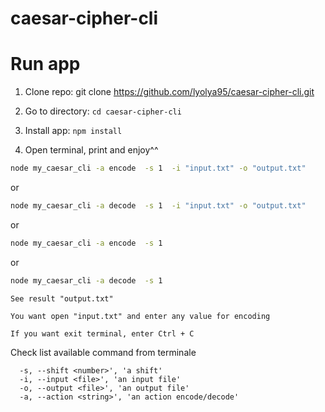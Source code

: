 # caesar-cipher-cli

# Run app

1. Clone repo: git clone https://github.com/lyolya95/caesar-cipher-cli.git

2. Go to directory: `cd caesar-cipher-cli`

3. Install app: `npm install`

4. Open terminal, print and enjoy^^

```bash
node my_caesar_cli -a encode  -s 1  -i "input.txt" -o "output.txt"
```

or

```bash
node my_caesar_cli -a decode  -s 1  -i "input.txt" -o "output.txt"
```

or

```bash
node my_caesar_cli -a encode  -s 1
```

or

```bash
node my_caesar_cli -a decode  -s 1
```

`See result "output.txt"`

`You want open "input.txt" and enter any value for encoding`

`If you want exit terminal, enter Ctrl + C`

Check list available command from terminale

```
  -s, --shift <number>', 'a shift'
  -i, --input <file>', 'an input file'
  -o, --output <file>', 'an output file'
  -a, --action <string>', 'an action encode/decode'

```
